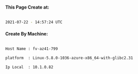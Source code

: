 
   
#### This Page Create at:

```bash

2021-07-22 - 14:57:24 UTC

```

#### Create By Machine:

```bash

Host Name : fv-az41-799

platform  : Linux-5.8.0-1036-azure-x86_64-with-glibc2.31

Ip Local  : 10.1.0.82

```


